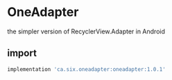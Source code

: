 # OneAdapter
the simpler version of RecyclerView.Adapter in Android

## import
```groovy
implementation 'ca.six.oneadapter:oneadapter:1.0.1'
```
